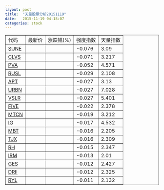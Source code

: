 ```yaml
---
layout: post
title:  "天量股票分析20151119"
date:   2015-11-19 04:18:07
categories: stock
---
```

<script type="text/javascript">
var stockList = []
stockList.push('gb_sune');
stockList.push('gb_clvs');
stockList.push('gb_pva');
stockList.push('gb_rusl');
stockList.push('gb_apt');
stockList.push('gb_urbn');
stockList.push('gb_vslr');
stockList.push('gb_five');
stockList.push('gb_mtcn');
stockList.push('gb_ig');
stockList.push('gb_mbt');
stockList.push('gb_tjx');
stockList.push('gb_rh');
stockList.push('gb_irm');
stockList.push('gb_ges');
stockList.push('gb_drii');
stockList.push('gb_ryl');
</script>

<table border="1">
 <tr>
  <td>代码</td>
  <td>最新价</td>
  <td>涨跌幅(%)</td>
 <td>强度指数</td>
 <td>天量指数</td>
</tr>
  <tr id="sune"><td><a href="http://stock.finance.sina.com.cn/usstock/quotes/SUNE.html" target="_blank">SUNE</a></td><td></td><td></td><td>-0.076</td><td>3.09</td></tr>
  <tr id="clvs"><td><a href="http://stock.finance.sina.com.cn/usstock/quotes/CLVS.html" target="_blank">CLVS</a></td><td></td><td></td><td>-0.071</td><td>3.217</td></tr>
  <tr id="pva"><td><a href="http://stock.finance.sina.com.cn/usstock/quotes/PVA.html" target="_blank">PVA</a></td><td></td><td></td><td>-0.052</td><td>4.571</td></tr>
  <tr id="rusl"><td><a href="http://stock.finance.sina.com.cn/usstock/quotes/RUSL.html" target="_blank">RUSL</a></td><td></td><td></td><td>-0.029</td><td>2.108</td></tr>
  <tr id="apt"><td><a href="http://stock.finance.sina.com.cn/usstock/quotes/APT.html" target="_blank">APT</a></td><td></td><td></td><td>-0.027</td><td>3.13</td></tr>
  <tr id="urbn"><td><a href="http://stock.finance.sina.com.cn/usstock/quotes/URBN.html" target="_blank">URBN</a></td><td></td><td></td><td>-0.027</td><td>7.028</td></tr>
  <tr id="vslr"><td><a href="http://stock.finance.sina.com.cn/usstock/quotes/VSLR.html" target="_blank">VSLR</a></td><td></td><td></td><td>-0.027</td><td>5.401</td></tr>
  <tr id="five"><td><a href="http://stock.finance.sina.com.cn/usstock/quotes/FIVE.html" target="_blank">FIVE</a></td><td></td><td></td><td>-0.022</td><td>2.378</td></tr>
  <tr id="mtcn"><td><a href="http://stock.finance.sina.com.cn/usstock/quotes/MTCN.html" target="_blank">MTCN</a></td><td></td><td></td><td>-0.019</td><td>3.212</td></tr>
  <tr id="ig"><td><a href="http://stock.finance.sina.com.cn/usstock/quotes/IG.html" target="_blank">IG</a></td><td></td><td></td><td>-0.017</td><td>4.532</td></tr>
  <tr id="mbt"><td><a href="http://stock.finance.sina.com.cn/usstock/quotes/MBT.html" target="_blank">MBT</a></td><td></td><td></td><td>-0.016</td><td>2.205</td></tr>
  <tr id="tjx"><td><a href="http://stock.finance.sina.com.cn/usstock/quotes/TJX.html" target="_blank">TJX</a></td><td></td><td></td><td>-0.016</td><td>2.309</td></tr>
  <tr id="rh"><td><a href="http://stock.finance.sina.com.cn/usstock/quotes/RH.html" target="_blank">RH</a></td><td></td><td></td><td>-0.015</td><td>2.347</td></tr>
  <tr id="irm"><td><a href="http://stock.finance.sina.com.cn/usstock/quotes/IRM.html" target="_blank">IRM</a></td><td></td><td></td><td>-0.013</td><td>2.01</td></tr>
  <tr id="ges"><td><a href="http://stock.finance.sina.com.cn/usstock/quotes/GES.html" target="_blank">GES</a></td><td></td><td></td><td>-0.012</td><td>2.427</td></tr>
  <tr id="drii"><td><a href="http://stock.finance.sina.com.cn/usstock/quotes/DRII.html" target="_blank">DRII</a></td><td></td><td></td><td>-0.012</td><td>2.325</td></tr>
  <tr id="ryl"><td><a href="http://stock.finance.sina.com.cn/usstock/quotes/RYL.html" target="_blank">RYL</a></td><td></td><td></td><td>-0.011</td><td>2.132</td></tr>
</table>
